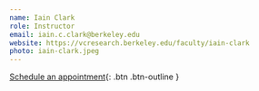 ```yaml
---
name: Iain Clark
role: Instructor
email: iain.c.clark@berkeley.edu
website: https://vcresearch.berkeley.edu/faculty/iain-clark
photo: iain-clark.jpeg
---
```


[Schedule an appointment](#){: .btn .btn-outline }
